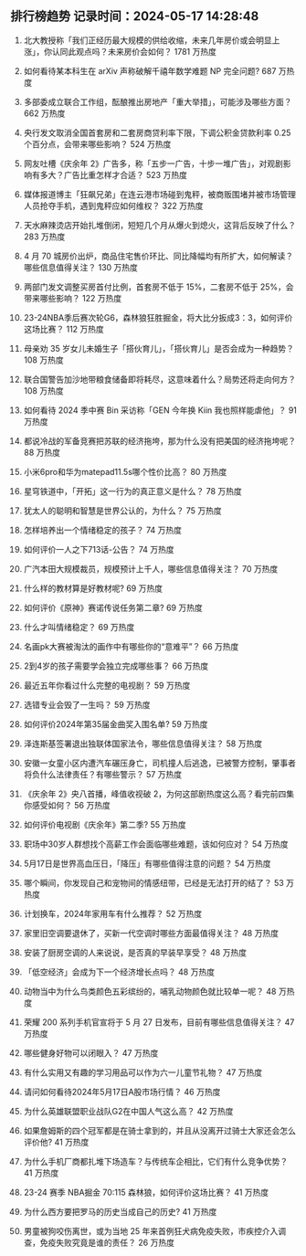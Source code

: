 
## 排行榜趋势 记录时间：2024-05-17 14:28:48
  
  1. 北大教授称「我们正经历最大规模的供给收缩，未来几年房价或会明显上涨」，你认同此观点吗？未来房价会如何？ 1781 万热度
    
  2. 如何看待某本科生在 arXiv 声称破解千禧年数学难题 NP 完全问题? 687 万热度
    
  3. 多部委成立联合工作组，酝酿推出房地产「重大举措」，可能涉及哪些方面？ 662 万热度
    
  4. 央行发文取消全国首套房和二套房商贷利率下限，下调公积金贷款利率 0.25 个百分点，会带来哪些影响？ 524 万热度
    
  5. 网友吐槽《庆余年 2》广告多，称「五步一广告，十步一堆广告」，对观剧影响有多大？广告比重怎样才合适？ 523 万热度
    
  6. 媒体报道博主「狂飙兄弟」在连云港市场碰到鬼秤，被商贩围堵并被市场管理人员抢夺手机，遇到鬼秤应如何维权？ 322 万热度
    
  7. 天水麻辣烫店开始扎堆倒闭，短短几个月从爆火到熄火，这背后反映了什么？ 283 万热度
    
  8. 4 月 70 城房价出炉，商品住宅售价环比、同比降幅均有所扩大，如何解读？哪些信息值得关注？ 130 万热度
    
  9. 两部门发文调整买房首付比例，首套房不低于 15%，二套房不低于 25%，会带来哪些影响？ 122 万热度
    
  10. 23-24NBA季后赛次轮G6，森林狼狂胜掘金，将大比分扳成3：3，如何评价这场比赛？ 112 万热度
    
  11. 母亲劝 35 岁女儿未婚生子「搭伙育儿」，「搭伙育儿」是否会成为一种趋势？ 108 万热度
    
  12. 联合国警告加沙地带粮食储备即将耗尽，这意味着什么？局势还将走向何方？ 108 万热度
    
  13. 如何看待 2024 季中赛 Bin 采访称「GEN 今年换 Kiin 我也照样能虐他」？ 91 万热度
    
  14. 都说冷战的军备竞赛把苏联的经济拖垮，那为什么没有把美国的经济拖垮呢？ 88 万热度
    
  15. 小米6pro和华为matepad11.5s哪个性价比高？ 80 万热度
    
  16. 星穹铁道中，「开拓」这一行为的真正意义是什么？ 78 万热度
    
  17. 犹太人的聪明和智慧是世界公认的，为什么？ 75 万热度
    
  18. 怎样培养出一个情绪稳定的孩子？ 74 万热度
    
  19. 如何评价一人之下713话-公告？ 74 万热度
    
  20. 广汽本田大规模裁员，规模预计上千人，哪些信息值得关注？ 70 万热度
    
  21. 什么样的教材算是好教材呢? 69 万热度
    
  22. 如何评价《原神》赛诺传说任务第二章? 69 万热度
    
  23. 什么才叫情绪稳定？ 69 万热度
    
  24. 名画pk大赛被淘汰的画作中有哪些你的“意难平”？ 66 万热度
    
  25. 2到4岁的孩子需要学会独立完成哪些事？ 66 万热度
    
  26. 最近五年你看过什么完整的电视剧？ 59 万热度
    
  27. 选错专业会毁了一生吗？ 59 万热度
    
  28. 如何评价2024年第35届金曲奖入围名单? 59 万热度
    
  29. 泽连斯基签署退出独联体国家法令，哪些信息值得关注？ 58 万热度
    
  30. 安徽一女童小区内遭汽车碾压身亡，司机撞人后逃逸，已被警方控制，肇事者将负什么法律责任？有哪些警示？ 57 万热度
    
  31. 《庆余年 2》央八首播，峰值收视破 2，为何这部剧热度这么高？看完前四集你感受如何？ 56 万热度
    
  32. 如何评价电视剧《庆余年》第二季? 55 万热度
    
  33. 职场中30岁人群想找个高薪工作会面临哪些难题，该如何应对？ 54 万热度
    
  34. 5月17日是世界高血压日，「降压」有哪些值得注意的问题？ 54 万热度
    
  35. 哪个瞬间，你发现自己和宠物间的情感纽带，已经是无法打开的结了？ 53 万热度
    
  36. 计划换车，2024年家用车有什么推荐？ 52 万热度
    
  37. 家里旧空调要退休了，买新一代空调时哪些方面最值得关注？ 48 万热度
    
  38. 安装了厨房空调的人来说说，是否真的早装早享受？ 48 万热度
    
  39. 「低空经济」会成为下一个经济增长点吗？ 48 万热度
    
  40. 动物当中为什么鸟类颜色五彩缤纷的，哺乳动物颜色就比较单一呢？ 48 万热度
    
  41. 荣耀 200 系列手机官宣将于 5 月 27 日发布，目前有哪些信息值得关注？ 47 万热度
    
  42. 哪些健身好物可以闭眼入？ 47 万热度
    
  43. 有什么实用又有趣的学习用品可以作为六一儿童节礼物？ 47 万热度
    
  44. 请问如何看待2024年5月17日A股市场行情？ 46 万热度
    
  45. 为什么英雄联盟职业战队G2在中国人气这么高？ 42 万热度
    
  46. 如果詹姆斯的四个冠军都是在骑士拿到的，并且从没离开过骑士大家还会怎么评价他? 41 万热度
    
  47. 为什么手机厂商都扎堆下场造车？与传统车企相比，它们有什么竞争优势？ 41 万热度
    
  48. 23-24 赛季 NBA掘金 70:115 森林狼，如何评价这场比赛？ 41 万热度
    
  49. 为什么西方要把罗马的历史当成自己的历史? 41 万热度
    
  50. 男童被狗咬伤离世，或为当地 25 年来首例狂犬病免疫失败，市疾控介入调查，免疫失败究竟是谁的责任？ 26 万热度
    